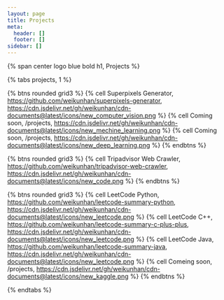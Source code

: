 ```yaml
---
layout: page
title: Projects
meta:
  header: []
  footer: []
sidebar: []
---
```


{% span center logo blue bold h1, Projects %}

{% tabs projects, 1 %}

<!-- tab Research Projects -->

{% btns rounded  grid3 %}
{% cell Superpixels Generator, https://github.com/weikunhan/superpixels-generator, https://cdn.jsdelivr.net/gh/weikunhan/cdn-documents@latest/icons/new_computer_vision.png %}
{% cell Coming soon, /projects, https://cdn.jsdelivr.net/gh/weikunhan/cdn-documents@latest/icons/new_mechine_learning.png %}
{% cell Coming soon, /projects, https://cdn.jsdelivr.net/gh/weikunhan/cdn-documents@latest/icons/new_deep_learning.png %}
{% endbtns %}

<!-- endtab -->

<!-- tab 0pen Source Projects -->

{% btns rounded grid3 %}
{% cell Tripadvisor Web Crawler, https://github.com/weikunhan/tripadvisor-web-crawler, https://cdn.jsdelivr.net/gh/weikunhan/cdn-documents@latest/icons/new_code.png %}
{% endbtns %}

<!-- endtab -->

<!-- tab Individual Projects -->

{% btns rounded grid3 %}
{% cell LeetCode Python, https://github.com/weikunhan/leetcode-summary-python, https://cdn.jsdelivr.net/gh/weikunhan/cdn-documents@latest/icons/new_leetcode.png %}
{% cell LeetCode C++, https://github.com/weikunhan/leetcode-summary-c-plus-plus, https://cdn.jsdelivr.net/gh/weikunhan/cdn-documents@latest/icons/new_leetcode.png %}
{% cell LeetCode Java, https://github.com/weikunhan/leetcode-summary-java, https://cdn.jsdelivr.net/gh/weikunhan/cdn-documents@latest/icons/new_leetcode.png %}
{% cell Comeing soon, /projects, https://cdn.jsdelivr.net/gh/weikunhan/cdn-documents@latest/icons/new_kaggle.png %}
{% endbtns %}

<!-- endtab -->

{% endtabs %}
